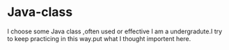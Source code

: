 # Java-class
I choose some Java class ,often used or effective
I am a undergradute.I try to keep practicing in this way.put what I thought importent here.
